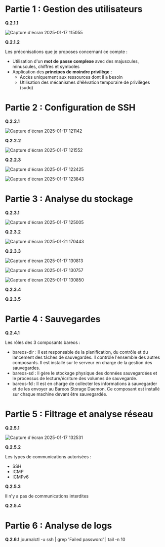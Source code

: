 # Partie 1 : Gestion des utilisateurs

**Q.2.1.1**

![Capture d'écran 2025-01-17 115055](https://github.com/user-attachments/assets/b0c6f921-ec96-4737-9372-bf013b193ac2)

**Q.2.1.2**

Les préconisations que je proposes concernant ce compte :
- Utilisation d'un **mot de passe complexe** avec des majuscules, minuscules, chiffres et symboles
- Application des **principes de moindre privilège** :
  - Accès uniquement aux ressources dont il a besoin
  - Utilisation des mécanismes d'élévation temporaire de privilèges (sudo)
    
# Partie 2 : Configuration de SSH

**Q.2.2.1**

![Capture d'écran 2025-01-17 121142](https://github.com/user-attachments/assets/0a25ecea-c0ff-42b5-a5a6-390f0826da96)

**Q.2.2.2**

![Capture d'écran 2025-01-17 121552](https://github.com/user-attachments/assets/3bd0f069-e9b6-4ab6-bc06-509a5df4e407)

**Q.2.2.3**

![Capture d'écran 2025-01-17 122425](https://github.com/user-attachments/assets/117b3d52-192c-4ed2-9e21-f4311ae4dd86)

![Capture d'écran 2025-01-17 123843](https://github.com/user-attachments/assets/1ab46435-5189-43d9-a06a-ce3d30862517)

# Partie 3 : Analyse du stockage

**Q.2.3.1**

![Capture d'écran 2025-01-17 125005](https://github.com/user-attachments/assets/0bf4620a-7b54-4166-ae7e-5083aaa987a3)

**Q.2.3.2**

![Capture d'écran 2025-01-21 170443](https://github.com/user-attachments/assets/c4dc3900-9d3b-4884-9a66-e399564d3623)

**Q.2.3.3**

![Capture d'écran 2025-01-17 130813](https://github.com/user-attachments/assets/f0711d95-4283-4cb8-9203-937ab43cab6f)

![Capture d'écran 2025-01-17 130757](https://github.com/user-attachments/assets/568fbd4c-b005-44d6-b2c6-4b6a327b546c)

![Capture d'écran 2025-01-17 130850](https://github.com/user-attachments/assets/1a157028-0839-46f6-977b-e9707ab8327f)

**Q.2.3.4**

**Q.2.3.5**

# Partie 4 : Sauvegardes

**Q.2.4.1**

Les rôles des 3 composants bareos :
  - bareos-dir : Il est responsable de la planification, du contrôle et du lancement des tâches de sauvegardes. Il contrôle l'ensemble des autres composants. Il est installé sur le serveur en charge de la gestion des sauvegardes.
  - bareos-sd : Il gère le stockage physique des données sauvegardées et le processus de lecture/écriture des volumes de sauvegarde.
  - bareos-fd : Il est en charge de collecter les informations à sauvegarder et de les envoyer au Bareos Storage Daemon. Ce composant est installé sur chaque machine devant être sauvegardée.

# Partie 5 : Filtrage et analyse réseau

**Q.2.5.1**

![Capture d'écran 2025-01-17 132531](https://github.com/user-attachments/assets/5c1cb503-3f82-489d-9fb6-92100ada6f56)

**Q.2.5.2**

Les types de communications autorisées :
- SSH
- ICMP
- ICMPv6

**Q.2.5.3**

Il n'y a pas de communications interdites

**Q.2.5.4**

# Partie 6 : Analyse de logs

**Q.2.6.1**
journalctl -u ssh | grep 'Failed password' | tail -n 10
